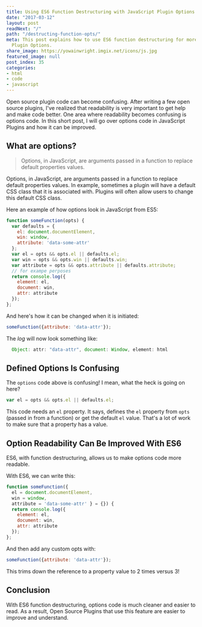 ```yaml
---
title: Using ES6 Function Destructuring with JavaScript Plugin Options
date: "2017-03-12"
layout: post
readNext: "/"
path: "/destructing-function-opts/"
meta: This post explains how to use ES6 function destructuring for more readable JavaScript
  Plugin Options.
share_image: https://yowainwright.imgix.net/icons/js.jpg
featured_image: null
post_index: 35
categories:
- html
- code
- javascript
---
```


Open source plugin code can become confusing. After writing a few open source plugins, I've realized that readability is very important to get help and make code better. One area where readability becomes confusing is options code. In this short post, I will go over options code in JavaScript Plugins and how it can be improved. 

## What are options?

> Options, in JavaScript, are arguments passed in a function to replace default properties values.

Options, in JavaScript, are arguments passed in a function to replace default properties values. In example, sometimes a plugin will have a default CSS class that it is associated with. Plugins will often allow users to change this default CSS class. 

Here an example of how options look in JavaScript from ES5:

```javaScript
function someFunction(opts) {
  var defaults = {
    el: document.documentElement,
    win: window,
    attribute: 'data-some-attr'
  };
  var el = opts && opts.el || defaults.el;
  var win = opts && opts.win || defaults.win;
  var attribute = opts && opts.attribute || defaults.attribute;
  // for exampe perposes
  return console.log({
    element: el,
    document: win,
    attr: attribute
  });
};
```

And here's how it can be changed when it is initiated:

```javaScript
someFunction({attribute: 'data-attr'});
```

The _log_ will now look something like: 

```javaScript
  Object: attr: "data-attr", document: Window, element: html
```

## Defined Options Is Confusing

The `options` code above is confusing! I mean, what the heck is going on here?
```javaScript
var el = opts && opts.el || defaults.el;
```

This code needs an `el` property. It says, defines the `el` property from `opts` (passed in from a function) or get the default `el` value. That's a lot of work to make sure that a property has a value.

## Option Readability Can Be Improved With ES6

ES6, with function destructuring, allows us to make options code more readable.

With ES6, we can write this:

```javaScript
function someFunction({
  el = document.documentElement,
  win = window,
  attribute = 'data-some-attr' } = {}) {
  return console.log({
    element: el,
    document: win,
    attr: attribute
  });
};
```

And then add any custom opts with:

```javaScript
someFunction({attribute: 'data-attr'});
```

This trims down the reference to a property value to 2 times versus 3!

## Conclusion

With ES6 function destructuring, options code is much cleaner and easier to read. As a result, Open Source Plugins that use this feature are easier to improve and understand.
